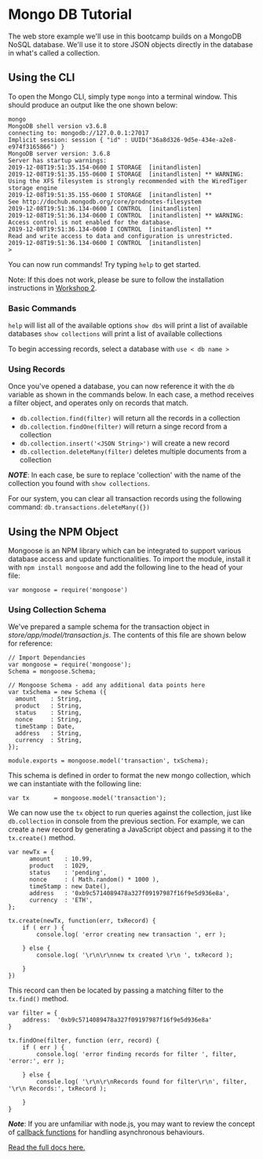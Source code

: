 # Mongo DB Tutorial
The web store example we'll use in this bootcamp builds on a MongoDB NoSQL database. We'll use it to store JSON objects directly in the database in what's called a collection.


## Using the CLI
To open the Mongo CLI, simply type `mongo` into a terminal window. This should produce an output like the one shown below:

```
mongo
MongoDB shell version v3.6.8
connecting to: mongodb://127.0.0.1:27017
Implicit session: session { "id" : UUID("36a8d326-9d5e-434e-a2e8-e974f3165866") }
MongoDB server version: 3.6.8
Server has startup warnings: 
2019-12-08T19:51:35.154-0600 I STORAGE  [initandlisten] 
2019-12-08T19:51:35.155-0600 I STORAGE  [initandlisten] ** WARNING: Using the XFS filesystem is strongly recommended with the WiredTiger storage engine
2019-12-08T19:51:35.155-0600 I STORAGE  [initandlisten] **          See http://dochub.mongodb.org/core/prodnotes-filesystem
2019-12-08T19:51:36.134-0600 I CONTROL  [initandlisten] 
2019-12-08T19:51:36.134-0600 I CONTROL  [initandlisten] ** WARNING: Access control is not enabled for the database.
2019-12-08T19:51:36.134-0600 I CONTROL  [initandlisten] **          Read and write access to data and configuration is unrestricted.
2019-12-08T19:51:36.134-0600 I CONTROL  [initandlisten] 
> 
```

You can now run commands! Try typing `help` to get started.

Note: If this does not work, please be sure to follow the installation instructions in [Workshop 2](https://github.com/BlockchainInstituteChi/developer-bootcamp/tree/master/workshop_2_build_a_crypto_store#install-mongodb).


### Basic Commands
`help` will list all of the available options
`show dbs` will print a list of available databases
`show collections` will print a list of available collections

To begin accessing records, select a database with 
`use < db name >`


### Using Records
Once you've opened a database, you can now reference it with the `db` variable as shown in the commands below. In each case, a method receives a filter object, and operates only on records that match. 

* `db.collection.find(filter)` will return all the records in a collection
* `db.collection.findOne(filter)` will return a singe record from a collection
* `db.collection.insert('<JSON String>')` will create a new record
* `db.collection.deleteMany(filter)` deletes multiple documents from a collection

***NOTE***: In each case, be sure to replace 'collection' with the name of the collection you found with `show collections`.

For our system, you can clear all transaction records using the following command:
`db.transactions.deleteMany({})`


## Using the NPM Object

Mongoose is an NPM library which can be integrated to support various database access and update functionalities. To import the module, install it with `npm install mongoose` and add the following line to the head of your file:

`var mongoose = require('mongoose')`

### Using Collection Schema

We've prepared a sample schema for the transaction object in *store/app/model/transaction.js*. The contents of this file are shown below for reference:

```
// Import Dependancies
var mongoose = require('mongoose');
Schema = mongoose.Schema;

// Mongoose Schema - add any additional data points here
var txSchema = new Schema ({
  amount    : String, 
  product   : String,
  status    : String,
  nonce     : String,
  timeStamp : Date,
  address   : String,
  currency  : String,
});

module.exports = mongoose.model('transaction', txSchema);
```

This schema is defined in order to format the new mongo collection, which we can instantiate with the following line:

`var tx       = mongoose.model('transaction');`

We can now use the `tx` object to run queries against the collection, just like `db.collection` in console from the previous section. For example, we can create a new record by generating a JavaScript object and passing it to the `tx.create()` method.

```
var newTx = {
	  amount    : 10.99, 
	  product   : 1029,
	  status    : 'pending',
	  nonce     : ( Math.random() * 1000 ),
	  timeStamp : new Date(),
	  address   : '0xb9c5714089478a327f09197987f16f9e5d936e8a',
	  currency  : 'ETH',
};

tx.create(newTx, function(err, txRecord) {
	if ( err ) {
		console.log( 'error creating new transaction ', err );
		
	} else {
		console.log( '\r\n\r\nnew tx created \r\n ', txRecord );
		
	}
})
```

This record can then be located by passing a matching filter to the `tx.find()` method.

```
var filter = { 
	address:  '0xb9c5714089478a327f09197987f16f9e5d936e8a'
}

tx.findOne(filter, function (err, record) {
	if ( err ) {
		console.log( 'error finding records for filter ', filter, 'error:', err );
		
	} else {
		console.log( '\r\n\r\nRecords found for filter\r\n', filter, '\r\n Records:', txRecord );
		
	}	
}
```

***Note***: If you are unfamiliar with node.js, you may want to review the concept of [callback functions](https://guide.freecodecamp.org/javascript/callback-functions/) for handling asynchronous behaviours.
 
[Read the full docs here.](https://docs.mongodb.com/manual/)